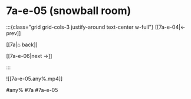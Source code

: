 # 7a-e-05 (snowball room)

:::{class="grid grid-cols-3 justify-around text-center w-full"}
[[7a-e-04|← prev]]

[[7a|⌂ back]]

[[7a-e-06|next →]]

:::

![[7a-e-05.any%.mp4]]

#any% #7a #7a-e-05
